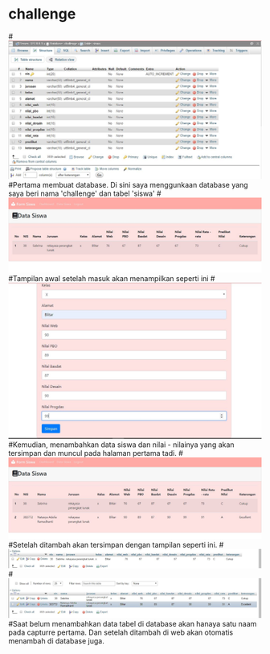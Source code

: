 # challenge
#![AltText](https://github.com/natasyaadelia/challenge/blob/master/database.JPG)
#Pertama membuat database. Di sini saya menggunkaan database yang saya beri nama 'challenge' dan tabel 'siswa'
#![AltText](https://github.com/natasyaadelia/challenge/blob/master/awal.JPG)
#Tampilan awal setelah masuk akan menampilkan seperti ini
#![AltText](https://github.com/natasyaadelia/challenge/blob/master/Capture%202.JPG)
#Kemudian, menambahkan data siswa dan nilai - nilainya yang akan tersimpan dan muncul pada halaman pertama tadi.
#![AltText](https://github.com/natasyaadelia/challenge/blob/master/Capture.JPG)
#Setelah ditambah akan tersimpan dengan tampilan seperti ini.
#![AltText](https://github.com/natasyaadelia/challenge/blob/master/database%201.JPG)
#![AltText](https://github.com/natasyaadelia/challenge/blob/master/database%202.JPG)
#Saat belum menambahkan data tabel di database akan hanaya satu naam pada capturre pertama. Dan setelah ditambah di web akan otomatis menambah di database juga.
